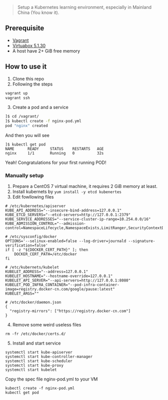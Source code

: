 > Setup a Kubernetes learning environment, especially in Mainland China (You know it).

## Prerequisite
* [Vagrant](https://www.vagrantup.com/downloads.html)
* [Virtuabox 5.1.30](https://www.virtualbox.org/wiki/Download_Old_Builds_5_1)
* A host have 2+ GiB free memory

## How to use it

1. Clone this repo
2. Following the steps
```bash
vagrant up
vagrant ssh
```
3. Create a pod and a service
```bash
]$ cd /vagrant/
]$ kubectl create -f nginx-pod.yml
pod "nginx" created
```
And then you will see
```
]$ kubectl get pod
NAME      READY     STATUS    RESTARTS   AGE
nginx     1/1       Running   0          32s
```
Yeah! Congratulations for your first running POD!

### Manually setup

1. Prepare a CentOS 7 virtual machine, it requires 2 GiB memory at least.
2. Install kubernets by ```yum install -y etcd kubenertes```
3. Edit fowllowing files
```
# /etc/kubernetes/apiserver
KUBE_API_ADDRESS="--insecure-bind-address=127.0.0.1"
KUBE_ETCD_SERVERS="--etcd-servers=http://127.0.0.1:2379"
KUBE_SERVICE_ADDRESSES="--service-cluster-ip-range=10.254.0.0/16"
KUBE_ADMISSION_CONTROL="--admission-control=NamespaceLifecycle,NamespaceExists,LimitRanger,SecurityContextDeny,ResourceQuota"

# /etc/sysconfig/docker
OPTIONS='--selinux-enabled=false --log-driver=journald --signature-verification=false'
if [ -z "${DOCKER_CERT_PATH}" ]; then
    DOCKER_CERT_PATH=/etc/docker
fi

# /etc/kubernets/kubelet
KUBELET_ADDRESS="--address=127.0.0.1"
KUBELET_HOSTNAME="--hostname-override=127.0.0.1"
KUBELET_API_SERVER="--api-servers=http://127.0.0.1:8080"
KUBELET_POD_INFRA_CONTAINER="--pod-infra-container-image=registry.docker-cn.com/google/pause:latest"
KUBELET_ARGS=""

# /etc/docker/daemon.json
{
  "registry-mirrors": ["https://registry.docker-cn.com"]
}
```

4. Remove some weird useless files
```
rm -fr /etc/docker/certs.d/
```

5. Install and start service
```
systemctl start kube-apiserver
systemctl start kube-controller-manager
systemctl start kube-scheduler
systemctl start kube-proxy
systemctl start kubelet
```

Copy the spec file nginx-pod.yml to your VM
```
kubectl create -f nginx-pod.yml
kubectl get pod
```
